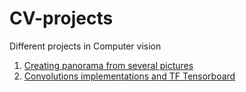 # CV-projects
Different projects in Computer vision

1. [Creating panorama from several pictures](./Panorama.ipynb)
2. [Convolutions implementations and TF Tensorboard](./Сonvolutions_and_TF_Tensorboard.ipynb)
